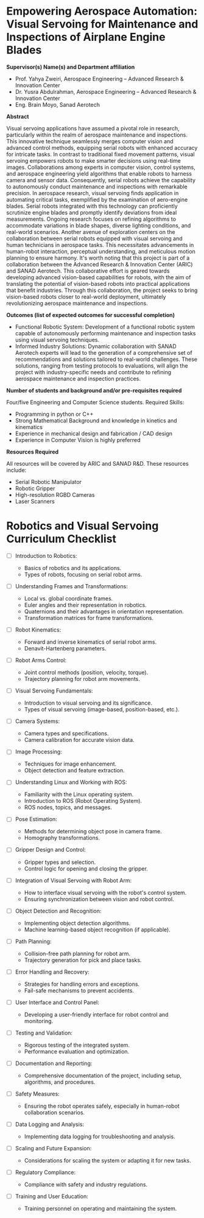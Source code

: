 # Empowering Aerospace Automation: Visual Servoing for Maintenance and Inspections of Airplane Engine Blades

**Supervisor(s) Name(s) and Department affiliation**
- Prof. Yahya Zweiri, Aerospace Engineering – Advanced Research & Innovation Center
- Dr. Yusra Abdulrahman, Aerospace Engineering – Advanced Research & Innovation Center
- Eng. Brain Moyo, Sanad Aerotech

**Abstract**

Visual servoing applications have assumed a pivotal role in research, particularly within the realm of aerospace maintenance and inspections. This innovative technique seamlessly merges computer vision and advanced control methods, equipping serial robots with enhanced accuracy for intricate tasks. In contrast to traditional fixed movement patterns, visual servoing empowers robots to make smarter decisions using real-time images. Collaborations among experts in computer vision, control systems, and aerospace engineering yield algorithms that enable robots to harness camera and sensor data. Consequently, serial robots achieve the capability to autonomously conduct maintenance and inspections with remarkable precision. In aerospace research, visual servoing finds application in automating critical tasks, exemplified by the examination of aero-engine blades. Serial robots integrated with this technology can proficiently scrutinize engine blades and promptly identify deviations from ideal measurements. Ongoing research focuses on refining algorithms to accommodate variations in blade shapes, diverse lighting conditions, and real-world scenarios. Another avenue of exploration centers on the collaboration between serial robots equipped with visual servoing and human technicians in aerospace tasks. This necessitates advancements in human-robot interaction, perceptual understanding, and meticulous motion planning to ensure harmony. It's worth noting that this project is part of a collaboration between the Advanced Research & Innovation Center (ARIC) and SANAD Aerotech. This collaborative effort is geared towards developing advanced vision-based capabilities for robots, with the aim of translating the potential of vision-based robots into practical applications that benefit industries. Through this collaboration, the project seeks to bring vision-based robots closer to real-world deployment, ultimately revolutionizing aerospace maintenance and inspections.

**Outcomes (list of expected outcomes for successful completion)**

- Functional Robotic System: Development of a functional robotic system capable of autonomously performing maintenance and inspection tasks using visual servoing techniques.
- Informed Industry Solutions: Dynamic collaboration with SANAD Aerotech experts will lead to the generation of a comprehensive set of recommendations and solutions tailored to real-world challenges. These solutions, ranging from testing protocols to evaluations, will align the project with industry-specific needs and contribute to refining aerospace maintenance and inspection practices.

**Number of students and background and/or pre-requisites required**

Four/five Engineering and Computer Science students. Required Skills:
- Programming in python or C++
- Strong Mathematical Background and knowledge in kinetics and kinematics
- Experience in mechanical design and fabrication / CAD design
- Experience in Computer Vision is highly preferred

**Resources Required**

All resources will be covered by ARIC and SANAD R&D. These resources include:
- Serial Robotic Manipulator
- Robotic Gripper
- High-resolution RGBD Cameras
- Laser Scanners
# Robotics and Visual Servoing Curriculum Checklist

- [ ] Introduction to Robotics:
  - Basics of robotics and its applications.
  - Types of robots, focusing on serial robot arms.
    
- [ ] Understanding Frames and Transformations:
  - Local vs. global coordinate frames.
  - Euler angles and their representation in robotics.
  - Quaternions and their advantages in orientation representation.
  - Transformation matrices for frame transformations.

- [ ] Robot Kinematics:
  - Forward and inverse kinematics of serial robot arms.
  - Denavit-Hartenberg parameters.

- [ ] Robot Arms Control:
  - Joint control methods (position, velocity, torque).
  - Trajectory planning for robot arm movements.

- [ ] Visual Servoing Fundamentals:
  - Introduction to visual servoing and its significance.
  - Types of visual servoing (image-based, position-based, etc.).

- [ ] Camera Systems:
  - Camera types and specifications.
  - Camera calibration for accurate vision data.

- [ ] Image Processing:
  - Techniques for image enhancement.
  - Object detection and feature extraction.

- [ ] Understanding Linux and Working with ROS:
  - Familiarity with the Linux operating system.
  - Introduction to ROS (Robot Operating System).
  - ROS nodes, topics, and messages.
  
- [ ] Pose Estimation:
  - Methods for determining object pose in camera frame.
  - Homography transformations.

- [ ] Gripper Design and Control:
  - Gripper types and selection.
  - Control logic for opening and closing the gripper.

- [ ] Integration of Visual Servoing with Robot Arm:
  - How to interface visual servoing with the robot's control system.
  - Ensuring synchronization between vision and robot control.

- [ ] Object Detection and Recognition:
  - Implementing object detection algorithms.
  - Machine learning-based object recognition (if applicable).

- [ ] Path Planning:
  - Collision-free path planning for robot arm.
  - Trajectory generation for pick and place tasks.

- [ ] Error Handling and Recovery:
  - Strategies for handling errors and exceptions.
  - Fail-safe mechanisms to prevent accidents.

- [ ] User Interface and Control Panel:
  - Developing a user-friendly interface for robot control and monitoring.

- [ ] Testing and Validation:
  - Rigorous testing of the integrated system.
  - Performance evaluation and optimization.

- [ ] Documentation and Reporting:
  - Comprehensive documentation of the project, including setup, algorithms, and procedures.

- [ ] Safety Measures:
  - Ensuring the robot operates safely, especially in human-robot collaboration scenarios.

- [ ] Data Logging and Analysis:
  - Implementing data logging for troubleshooting and analysis.

- [ ] Scaling and Future Expansion:
  - Considerations for scaling the system or adapting it for new tasks.

- [ ] Regulatory Compliance:
  - Compliance with safety and industry regulations.

- [ ] Training and User Education:
  - Training personnel on operating and maintaining the system.

